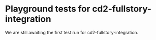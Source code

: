 # Playground tests for cd2-fullstory-integration
We are still awaiting the first test run for cd2-fullstory-integration.
